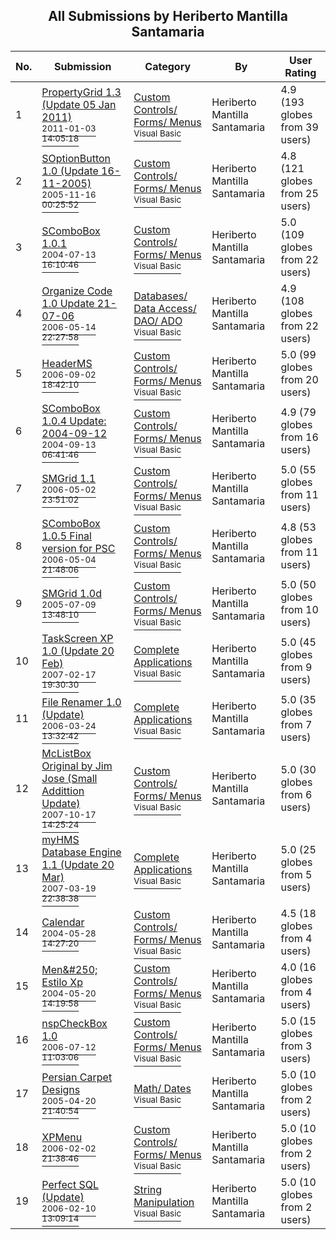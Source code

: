 ﻿<div align="center">

## All Submissions by Heriberto Mantilla Santamaria

</div>

No.  | Submission | Category | By   | User Rating
---- | ---------- | -------- | ---- | -----------
1 | [PropertyGrid 1\.3 \(Update 05 Jan 2011\)<br /><sup>2011-01-03 14:05:18</sup>](https://github.com/Planet-Source-Code/heriberto-mantilla-santamaria-propertygrid-1-3-update-05-jan-2011__1-67243) | [Custom Controls/ Forms/  Menus<br /><sup>Visual Basic</sup>](../ByCategory/custom-controls-forms-menus__1-4.md) | Heriberto Mantilla Santamaria | 4.9 (193 globes from 39 users)
2 | [SOptionButton 1\.0 \(Update 16\-11\-2005\)<br /><sup>2005-11-16 00:25:52</sup>](https://github.com/Planet-Source-Code/heriberto-mantilla-santamaria-soptionbutton-1-0-update-16-11-2005__1-63117) | [Custom Controls/ Forms/  Menus<br /><sup>Visual Basic</sup>](../ByCategory/custom-controls-forms-menus__1-4.md) | Heriberto Mantilla Santamaria | 4.8 (121 globes from 25 users)
3 | [SComboBox 1\.0\.1<br /><sup>2004-07-13 16:10:46</sup>](https://github.com/Planet-Source-Code/heriberto-mantilla-santamaria-scombobox-1-0-1__1-54816) | [Custom Controls/ Forms/  Menus<br /><sup>Visual Basic</sup>](../ByCategory/custom-controls-forms-menus__1-4.md) | Heriberto Mantilla Santamaria | 5.0 (109 globes from 22 users)
4 | [Organize Code 1\.0 Update 21\-07\-06<br /><sup>2006-05-14 22:27:58</sup>](https://github.com/Planet-Source-Code/heriberto-mantilla-santamaria-organize-code-1-0-update-21-07-06__1-65202) | [Databases/ Data Access/ DAO/ ADO<br /><sup>Visual Basic</sup>](../ByCategory/databases-data-access-dao-ado__1-6.md) | Heriberto Mantilla Santamaria | 4.9 (108 globes from 22 users)
5 | [HeaderMS<br /><sup>2006-09-02 18:42:10</sup>](https://github.com/Planet-Source-Code/heriberto-mantilla-santamaria-headerms__1-66429) | [Custom Controls/ Forms/  Menus<br /><sup>Visual Basic</sup>](../ByCategory/custom-controls-forms-menus__1-4.md) | Heriberto Mantilla Santamaria | 5.0 (99 globes from 20 users)
6 | [SComboBox 1\.0\.4 Update: 2004\-09\-12<br /><sup>2004-09-13 06:41:46</sup>](https://github.com/Planet-Source-Code/heriberto-mantilla-santamaria-scombobox-1-0-4-update-2004-09-12__1-56157) | [Custom Controls/ Forms/  Menus<br /><sup>Visual Basic</sup>](../ByCategory/custom-controls-forms-menus__1-4.md) | Heriberto Mantilla Santamaria | 4.9 (79 globes from 16 users)
7 | [SMGrid 1\.1<br /><sup>2006-05-02 23:51:02</sup>](https://github.com/Planet-Source-Code/heriberto-mantilla-santamaria-smgrid-1-1__1-63532) | [Custom Controls/ Forms/  Menus<br /><sup>Visual Basic</sup>](../ByCategory/custom-controls-forms-menus__1-4.md) | Heriberto Mantilla Santamaria | 5.0 (55 globes from 11 users)
8 | [SComboBox 1\.0\.5 Final version for PSC<br /><sup>2006-05-04 21:48:06</sup>](https://github.com/Planet-Source-Code/heriberto-mantilla-santamaria-scombobox-1-0-5-final-version-for-psc__1-61605) | [Custom Controls/ Forms/  Menus<br /><sup>Visual Basic</sup>](../ByCategory/custom-controls-forms-menus__1-4.md) | Heriberto Mantilla Santamaria | 4.8 (53 globes from 11 users)
9 | [SMGrid 1\.0d<br /><sup>2005-07-09 13:48:10</sup>](https://github.com/Planet-Source-Code/heriberto-mantilla-santamaria-smgrid-1-0d__1-61541) | [Custom Controls/ Forms/  Menus<br /><sup>Visual Basic</sup>](../ByCategory/custom-controls-forms-menus__1-4.md) | Heriberto Mantilla Santamaria | 5.0 (50 globes from 10 users)
10 | [TaskScreen XP 1\.0 \(Update 20 Feb\)<br /><sup>2007-02-17 19:30:30</sup>](https://github.com/Planet-Source-Code/heriberto-mantilla-santamaria-taskscreen-xp-1-0-update-20-feb__1-67775) | [Complete Applications<br /><sup>Visual Basic</sup>](../ByCategory/complete-applications__1-27.md) | Heriberto Mantilla Santamaria | 5.0 (45 globes from 9 users)
11 | [File Renamer 1\.0 \(Update\)<br /><sup>2006-03-24 13:32:42</sup>](https://github.com/Planet-Source-Code/heriberto-mantilla-santamaria-file-renamer-1-0-update__1-64682) | [Complete Applications<br /><sup>Visual Basic</sup>](../ByCategory/complete-applications__1-27.md) | Heriberto Mantilla Santamaria | 5.0 (35 globes from 7 users)
12 | [McListBox Original by Jim Jose \(Small Addittion Update\)<br /><sup>2007-10-17 14:25:24</sup>](https://github.com/Planet-Source-Code/heriberto-mantilla-santamaria-mclistbox-original-by-jim-jose-small-addittion-update__1-69001) | [Custom Controls/ Forms/  Menus<br /><sup>Visual Basic</sup>](../ByCategory/custom-controls-forms-menus__1-4.md) | Heriberto Mantilla Santamaria | 5.0 (30 globes from 6 users)
13 | [myHMS Database Engine 1\.1 \(Update 20 Mar\)<br /><sup>2007-03-19 22:38:38</sup>](https://github.com/Planet-Source-Code/heriberto-mantilla-santamaria-myhms-database-engine-1-1-update-20-mar__1-66801) | [Complete Applications<br /><sup>Visual Basic</sup>](../ByCategory/complete-applications__1-27.md) | Heriberto Mantilla Santamaria | 5.0 (25 globes from 5 users)
14 | [Calendar<br /><sup>2004-05-28 14:27:20</sup>](https://github.com/Planet-Source-Code/heriberto-mantilla-santamaria-calendar__1-54072) | [Custom Controls/ Forms/  Menus<br /><sup>Visual Basic</sup>](../ByCategory/custom-controls-forms-menus__1-4.md) | Heriberto Mantilla Santamaria | 4.5 (18 globes from 4 users)
15 | [Men&\#250; Estilo Xp<br /><sup>2004-05-20 14:19:58</sup>](https://github.com/Planet-Source-Code/heriberto-mantilla-santamaria-men-250-estilo-xp__1-53911) | [Custom Controls/ Forms/  Menus<br /><sup>Visual Basic</sup>](../ByCategory/custom-controls-forms-menus__1-4.md) | Heriberto Mantilla Santamaria | 4.0 (16 globes from 4 users)
16 | [nspCheckBox 1\.0<br /><sup>2006-07-12 11:03:06</sup>](https://github.com/Planet-Source-Code/heriberto-mantilla-santamaria-nspcheckbox-1-0__1-65898) | [Custom Controls/ Forms/  Menus<br /><sup>Visual Basic</sup>](../ByCategory/custom-controls-forms-menus__1-4.md) | Heriberto Mantilla Santamaria | 5.0 (15 globes from 3 users)
17 | [Persian Carpet Designs<br /><sup>2005-04-20 21:40:54</sup>](https://github.com/Planet-Source-Code/heriberto-mantilla-santamaria-persian-carpet-designs__1-60129) | [Math/ Dates<br /><sup>Visual Basic</sup>](../ByCategory/math-dates__1-37.md) | Heriberto Mantilla Santamaria | 5.0 (10 globes from 2 users)
18 | [XPMenu<br /><sup>2006-02-02 21:38:46</sup>](https://github.com/Planet-Source-Code/heriberto-mantilla-santamaria-xpmenu__1-64208) | [Custom Controls/ Forms/  Menus<br /><sup>Visual Basic</sup>](../ByCategory/custom-controls-forms-menus__1-4.md) | Heriberto Mantilla Santamaria | 5.0 (10 globes from 2 users)
19 | [Perfect SQL \(Update\)<br /><sup>2006-02-10 13:09:14</sup>](https://github.com/Planet-Source-Code/heriberto-mantilla-santamaria-perfect-sql-update__1-64618) | [String Manipulation<br /><sup>Visual Basic</sup>](../ByCategory/string-manipulation__1-5.md) | Heriberto Mantilla Santamaria | 5.0 (10 globes from 2 users)
